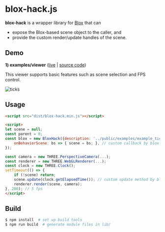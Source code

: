# blox-hack.js

**blox-hack** is a wrapper library for [Blox](https://github.com/anselm/blox) that can
- expose the Blox-based scene object to the caller, and
- provide the custom render/update handles of the scene.

## Demo

**1) examples/viewer** ([live](https://j-devel.github.io/blox/blox-hack/examples/viewer/index.html) | [source code](https://github.com/j-devel/blox/tree/master/blox-hack/examples/viewer))

This viewer supports basic features such as scene selection and FPS control.

![ticks](https://j-devel.github.io/blox/blox-hack/examples/viewer/img/ticks.jpg)

## Usage

```html
<script src="dist/blox-hack.min.js"></script>

<script>
let scene = null;
const parent = 0;
const blox = new BloxHack({description: '../public/examples/example_tick.js'}, parent, {
    onBehaviorScene: bs => { scene = bs; }, // custom callback by blox-hack
});

const camera = new THREE.PerspectiveCamera(...);
const renderer = new THREE.WebGLRenderer(...);
const clock = new THREE.Clock();
setTimeout(() => {
    if (!scene) return;
    scene.update(clock.getElapsedTime()); // custom update method by blox-hack
    renderer.render(scene, camera);
}, 200); // 5 fps
</script>
```

## Build
```sh
$ npm install  # set up build tools
$ npm run build  # generate module files in lib/
```
